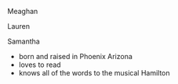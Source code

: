 Meaghan

Lauren

Samantha
- born and raised in Phoenix Arizona
- loves to read
- knows all of the words to the musical Hamilton
